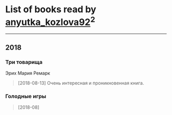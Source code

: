 # List of books read by [anyutka_kozlova92](http://vk.com/id22376066)<sup>2</sup>
---

## 2018

### Три товарища
Эрих Мария Ремарк
> [2018-08-13] Очень интересная и проникновенная книга.


### Голодные игры
> [2018-08] 



